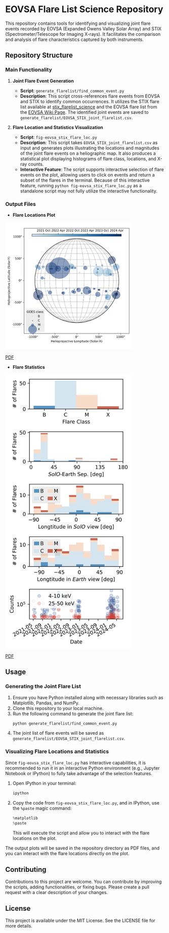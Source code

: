 # EOVSA Flare List Science Repository

This repository contains tools for identifying and visualizing joint flare events recorded by EOVSA (Expanded Owens Valley Solar Array) and STIX (Spectrometer/Telescope for Imaging X-rays). It facilitates the comparison and analysis of flare characteristics captured by both instruments.

## Repository Structure

### Main Functionality

1. **Joint Flare Event Generation**
   - **Script**: `generate_flarelist/find_common_event.py`
   - **Description**: This script cross-references flare events from EOVSA and STIX to identify common occurrences. It utilizes the STIX flare list available at [stix_flarelist_science](https://github.com/hayesla/stix_flarelist_science) and the EOVSA flare list from the [EOVSA Wiki Page](https://www.ovsa.njit.edu/wiki/index.php/Expanded_Owens_Valley_Solar_Array#EOVSA_Flare_List). The identified joint events are saved to `generate_flarelist/EOVSA_STIX_joint_flarelist.csv`.

2. **Flare Location and Statistics Visualization**
   - **Script**: `fig-eovsa_stix_flare_loc.py`
   - **Description**: This script takes `EOVSA_STIX_joint_flarelist.csv` as input and generates plots illustrating the locations and magnitudes of the joint flare events on a heliographic map. It also produces a statistical plot displaying histograms of flare class, locations, and X-ray counts.
   - **Interactive Feature**: The script supports interactive selection of flare events on the plot, allowing users to click on events and return a subset of the flares in the terminal. Because of this interactive feature, running `python fig-eovsa_stix_flare_loc.py` as a standalone script may not fully utilize the interactive functionality.

### Output Files

- **Flare Locations Plot**  

<img src="./fig-eovsa_stix_flare_loc.png" alt="Flare Locations Plot" width="400"/>

  [PDF](./fig-eovsa_stix_flare_loc.pdf)

- **Flare Statistics**  
<img src="./fig-flare_statistics.png" alt="Flare Statistics" width="400"/>

  [PDF](./fig-flare_statistics.pdf)

## Usage

### Generating the Joint Flare List
1. Ensure you have Python installed along with necessary libraries such as Matplotlib, Pandas, and NumPy.
2. Clone this repository to your local machine.
3. Run the following command to generate the joint flare list:
   ```bash
   python generate_flarelist/find_common_event.py
   ```
4. The joint list of flare events will be saved as `generate_flarelist/EOVSA_STIX_joint_flarelist.csv`.

### Visualizing Flare Locations and Statistics

Since `fig-eovsa_stix_flare_loc.py` has interactive capabilities, it is recommended to run it in an interactive Python environment (e.g., Jupyter Notebook or IPython) to fully take advantage of the selection features.

1. Open IPython in your terminal:
   ```bash
   ipython
   ```
2. Copy the code from `fig-eovsa_stix_flare_loc.py`, and in IPython, use the `%paste` magic command:
   ```python
   %matplotlib
   %paste
   ```
   This will execute the script and allow you to interact with the flare locations on the plot.

The output plots will be saved in the repository directory as PDF files, and you can interact with the flare locations directly on the plot.

## Contributing

Contributions to this project are welcome. You can contribute by improving the scripts, adding functionalities, or fixing bugs. Please create a pull request with a clear description of your changes.

## License

This project is available under the MIT License. See the LICENSE file for more details.